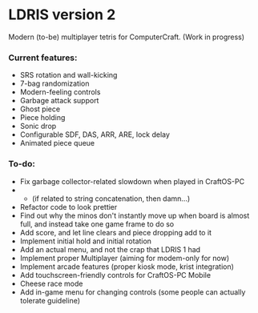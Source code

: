 # LDRIS version 2
Modern (to-be) multiplayer tetris for ComputerCraft. (Work in progress)

### Current features:
- SRS rotation and wall-kicking
- 7-bag randomization
- Modern-feeling controls
- Garbage attack support
- Ghost piece
- Piece holding
- Sonic drop
- Configurable SDF, DAS, ARR, ARE, lock delay
- Animated piece queue

### To-do:
- Fix garbage collector-related slowdown when played in CraftOS-PC
- - (if related to string concatenation, then damn...)
- Refactor code to look prettier
- Find out why the minos don't instantly move up when board is almost full, and instead take one game frame to do so
- Add score, and let line clears and piece dropping add to it
- Implement initial hold and initial rotation
- Add an actual menu, and not the crap that LDRIS 1 had
- Implement proper Multiplayer (aiming for modem-only for now)
- Implement arcade features (proper kiosk mode, krist integration)
- Add touchscreen-friendly controls for CraftOS-PC Mobile
- Cheese race mode
- Add in-game menu for changing controls (some people can actually tolerate guideline)
